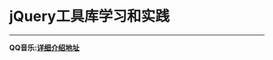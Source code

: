 # jQuery工具库学习和实践

----------
**QQ音乐:<a href='https://github.com/aa906849411/CodeDemo/tree/master/%E4%BB%BFQQ%E9%9F%B3%E4%B9%90'>详细介绍地址</a>**

